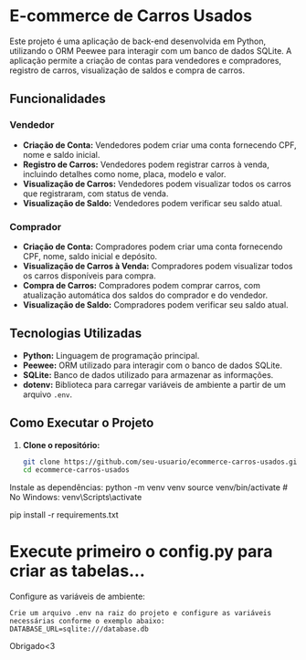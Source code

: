 # E-commerce de Carros Usados

Este projeto é uma aplicação de back-end desenvolvida em Python, utilizando o ORM Peewee para interagir com um banco de dados SQLite. A aplicação permite a criação de contas para vendedores e compradores, registro de carros, visualização de saldos e compra de carros.

## Funcionalidades

### Vendedor
- **Criação de Conta:** Vendedores podem criar uma conta fornecendo CPF, nome e saldo inicial.
- **Registro de Carros:** Vendedores podem registrar carros à venda, incluindo detalhes como nome, placa, modelo e valor.
- **Visualização de Carros:** Vendedores podem visualizar todos os carros que registraram, com status de venda.
- **Visualização de Saldo:** Vendedores podem verificar seu saldo atual.

### Comprador
- **Criação de Conta:** Compradores podem criar uma conta fornecendo CPF, nome, saldo inicial e depósito.
- **Visualização de Carros à Venda:** Compradores podem visualizar todos os carros disponíveis para compra.
- **Compra de Carros:** Compradores podem comprar carros, com atualização automática dos saldos do comprador e do vendedor.
- **Visualização de Saldo:** Compradores podem verificar seu saldo atual.

## Tecnologias Utilizadas
- **Python:** Linguagem de programação principal.
- **Peewee:** ORM utilizado para interagir com o banco de dados SQLite.
- **SQLite:** Banco de dados utilizado para armazenar as informações.
- **dotenv:** Biblioteca para carregar variáveis de ambiente a partir de um arquivo `.env`.

## Como Executar o Projeto

1. **Clone o repositório:**
   ```bash
   git clone https://github.com/seu-usuario/ecommerce-carros-usados.git
   cd ecommerce-carros-usados
Instale as dependências:
  python -m venv venv
  source venv/bin/activate  # No Windows: venv\Scripts\activate
  
  pip install -r requirements.txt

# Execute primeiro o config.py para criar as tabelas...

Configure as variáveis de ambiente:

    Crie um arquivo .env na raiz do projeto e configure as variáveis necessárias conforme o exemplo abaixo:
    DATABASE_URL=sqlite:///database.db

Obrigado<3


